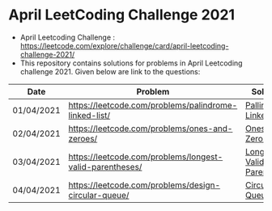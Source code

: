# April LeetCoding Challenge 2021
* April Leetcoding Challenge : https://leetcode.com/explore/challenge/card/april-leetcoding-challenge-2021/
* This repository contains solutions for problems in April Leetcoding challenge 2021. Given below are link to the questions:

| Date | Problem | Solution |
| --- | --- | --- |
| 01/04/2021 | https://leetcode.com/problems/palindrome-linked-list/ | [Pallindrome Linked List](https://github.com/mohammedismailb18/LeetCode/blob/main/April%20LeetCoding%20Challenge%202021/Day_01_Pallindrome_Linked_List.cpp) |
| 02/04/2021 | https://leetcode.com/problems/ones-and-zeroes/ | [Ones and Zeros](https://github.com/mohammedismailb18/LeetCode/blob/main/April%20LeetCoding%20Challenge%202021/Day_02_Ones_and_Zeros.cpp)  |
| 03/04/2021 | https://leetcode.com/problems/longest-valid-parentheses/ | [Longest Valid Parenthesis](https://github.com/mohammedismailb18/LeetCode/blob/main/April%20LeetCoding%20Challenge%202021/Day_03_Longest_Valid_Parenthesis.cpp) |
| 04/04/2021 | https://leetcode.com/problems/design-circular-queue/ | [Circular Queue](https://github.com/mohammedismailb18/LeetCode/blob/main/April%20LeetCoding%20Challenge%202021/Day_04_Design_Circular_Queue.c) |
